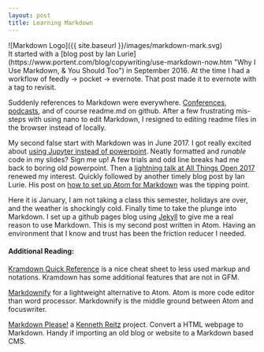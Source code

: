 ```yaml
---
layout: post
title: Learning Markdown
---
```

<div class="img_center">
  ![Markdown Logo]({{ site.baseurl }}/images/markdown-mark.svg)
</div>
It started with a [blog post by Ian Lurie](https://www.portent.com/blog/copywriting/use-markdown-now.htm "Why I Use Markdown, & You Should Too") in September 2016. At the time I had a workflow of feedly -> pocket -> evernote. That post made it to evernote with a tag to revisit.

Suddenly references to Markdown were everywhere. [Conferences](https://pydata.org/carolinas2016/ "Pydata Carolinas"), [podcasts](https://www.podcastinit.com/episode-20-static-site-generators-with-justin-mayer-and-roberto-alsina/ "Podcast.__init__ - Static Site Generators..."), and of course readme.md on github. After a few frustrating mis-steps with using nano to edit Markdown, I resigned to editing readme files in the browser instead of locally.

My second false start with Markdown was in June 2017. I got really excited about [using Jupyter instead of powerpoint](https://medium.com/@mjspeck/presenting-code-using-jupyter-notebook-slides-a8a3c3b59d67 "Medium.com - Presenting Code Using Jupyter"). Neatly formatted and _runable_ code in my slides? Sign me up! A few trials and odd line breaks had me back to boring old powerpoint. Then a [lightning talk at All Things Open 2017](https://youtu.be/6Spfq_fcTTE "YouTube - Reveal.JS presentation hacks—Ryan Jarvinen") renewed my interest. Quickly followed by another timely blog post by Ian Lurie. His post on [how to set up Atom for Markdown](https://www.portent.com/blog/content-strategy/atom-markdown.htm "Portent Int - How to Set Up & Use Atom as a Markdown Editor") was the tipping point. 

Here it is January, I am not taking a class this semester, holidays are over, and the weather is shockingly cold. Finally time to take the plunge into Markdown. I set up a github pages blog using [Jekyll](/2018-1-16-why-jekyll.md "Why Jekyll?") to give me a real reason to use Markdown. This is my second post written in Atom. Having an environment that I know and trust has been the friction reducer I needed.

#### Additional Reading:

[Kramdown Quick Reference](https://kramdown.gettalong.org/quickref.html "Kramdown.com - Quick Ref") is a nice cheat sheet to less used markup and notations. Kramdown has some additional features that are not in GFM. 

[Markdownify](https://markdownify.js.org/ "Markdownify.org") for a lightweight alternative to Atom. Atom is more code editor than word processor. Markdownify is the middle ground between Atom and focuswriter. 

[Markdown Please!](http://markdownplease.com/ "Markdownplease.com") a [Kenneth Reitz](https://www.kennethreitz.org/) project. Convert a HTML webpage to Markdown. Handy if importing an old blog or website to a Markdown based CMS.

